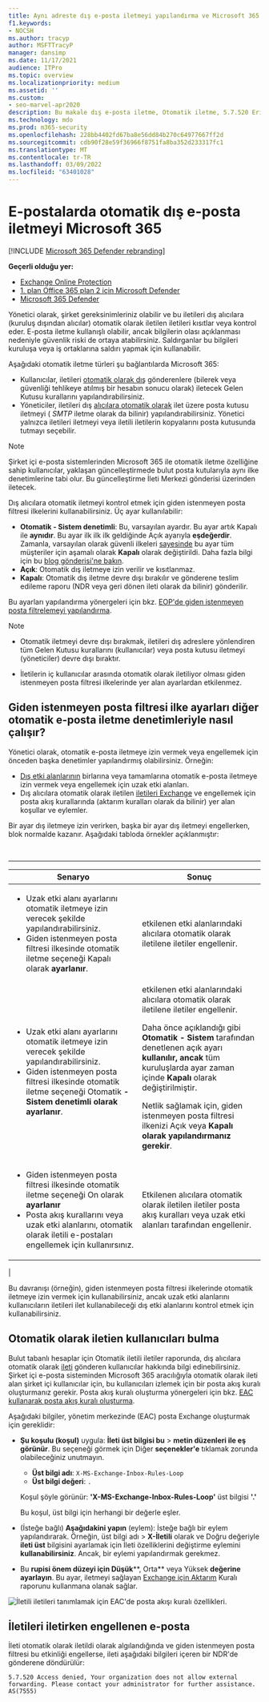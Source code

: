 ```yaml
---
title: Aynı adreste dış e-posta iletmeyi yapılandırma ve Microsoft 365.
f1.keywords:
- NOCSH
ms.author: tracyp
author: MSFTTracyP
manager: dansimp
ms.date: 11/17/2021
audience: ITPro
ms.topic: overview
ms.localizationpriority: medium
ms.assetid: ''
ms.custom:
- seo-marvel-apr2020
description: Bu makale dış e-posta iletme, Otomatik iletme, 5.7.520 Erişim Engellendi iletileri, dış iletmeyi devre dışı bırakma, 'Yöneticiniz dış iletmeyi devre dışı bıraktı' iletilerini ve giden istenmeyen posta önleme ilkesi gibi konuları kapsar.
ms.technology: mdo
ms.prod: m365-security
ms.openlocfilehash: 228bb4402fd67ba8e56dd84b270c64977667ff2d
ms.sourcegitcommit: cdb90f28e59f36966f8751fa8ba352d233317fc1
ms.translationtype: MT
ms.contentlocale: tr-TR
ms.lasthandoff: 03/09/2022
ms.locfileid: "63401028"
---
```

# <a name="control-automatic-external-email-forwarding-in-microsoft-365"></a>E-postalarda otomatik dış e-posta iletmeyi Microsoft 365

[!INCLUDE [Microsoft 365 Defender rebranding](../includes/microsoft-defender-for-office.md)]

**Geçerli olduğu yer:**
- [Exchange Online Protection](exchange-online-protection-overview.md)
- [1. plan Office 365 plan 2 için Microsoft Defender](defender-for-office-365.md)
- [Microsoft 365 Defender](../defender/microsoft-365-defender.md)

Yönetici olarak, şirket gereksinimleriniz olabilir ve bu iletileri dış alıcılara (kuruluş dışından alıcılar) otomatik olarak iletilen iletileri kısıtlar veya kontrol eder. E-posta iletme kullanışlı olabilir, ancak bilgilerin olası açıklanması nedeniyle güvenlik riski de ortaya atabilirsiniz. Saldırganlar bu bilgileri kuruluşa veya iş ortaklarına saldırı yapmak için kullanabilir.

Aşağıdaki otomatik iletme türleri şu bağlantılarda Microsoft 365:

- Kullanıcılar, iletileri [otomatik olarak dış](https://support.microsoft.com/office/c24f5dea-9465-4df4-ad17-a50704d66c59) gönderenlere (bilerek veya güvenliği tehlikeye atılmış bir hesabın sonucu olarak) iletecek Gelen Kutusu kurallarını yapılandırabilirsiniz.
- Yöneticiler, iletileri dış [alıcılara otomatik olarak](/exchange/recipients-in-exchange-online/manage-user-mailboxes/configure-email-forwarding) ilet üzere posta kutusu iletmeyi ( _SMTP_ iletme olarak da bilinir) yapılandırabilirsiniz. Yönetici yalnızca iletileri iletmeyi veya iletili iletilerin kopyalarını posta kutusunda tutmayı seçebilir.

> [!NOTE]
> Şirket içi e-posta sistemlerinden Microsoft 365 ile otomatik iletme özelliğine sahip kullanıcılar, yaklaşan güncelleştirmede bulut posta kutularıyla aynı ilke denetimlerine tabi olur. Bu güncelleştirme İleti Merkezi gönderisi üzerinden iletecek.

Dış alıcılara otomatik iletmeyi kontrol etmek için giden istenmeyen posta filtresi ilkelerini kullanabilirsiniz. Üç ayar kullanılabilir:

- **Otomatik - Sistem denetimli**: Bu, varsayılan ayardır. Bu ayar artık Kapalı ile **aynıdır**. Bu ayar ilk ilk ilk geldiğinde Açık ayarıyla **eşdeğerdir**. Zamanla, varsayılan olarak güvenli ilkeleri [sayesinde](secure-by-default.md) bu ayar tüm müşteriler için aşamalı olarak **Kapalı** olarak değiştirildi. Daha fazla bilgi için bu [blog gönderisi'ne bakın](https://techcommunity.microsoft.com/t5/exchange-team-blog/all-you-need-to-know-about-automatic-email-forwarding-in/ba-p/2074888). 
- **Açık**: Otomatik dış iletmeye izin verilir ve kısıtlanmaz.
- **Kapalı**: Otomatik dış iletme devre dışı bırakılır ve gönderene teslim edileme raporu (NDR veya geri dönen ileti olarak da bilinir) gönderilir.

Bu ayarları yapılandırma yönergeleri için bkz. [EOP'de giden istenmeyen posta filtrelemeyi yapılandırma](configure-the-outbound-spam-policy.md).

> [!NOTE]
>
> - Otomatik iletmeyi devre dışı bırakmak, iletileri dış adreslere yönlendiren tüm Gelen Kutusu kurallarını (kullanıcılar) veya posta kutusu iletmeyi (yöneticiler) devre dışı bıraktır.
>
> - İletilerin iç kullanıcılar arasında otomatik olarak iletiliyor olması giden istenmeyen posta filtresi ilkelerinde yer alan ayarlardan etkilenmez.


## <a name="how-the-outbound-spam-filter-policy-settings-work-with-other-automatic-email-forwarding-controls"></a>Giden istenmeyen posta filtresi ilke ayarları diğer otomatik e-posta iletme denetimleriyle nasıl çalışır?

Yönetici olarak, otomatik e-posta iletmeye izin vermek veya engellemek için önceden başka denetimler yapılandırmış olabilirsiniz. Örneğin:

- [Dış etki alanlarının](/exchange/mail-flow-best-practices/remote-domains/remote-domains) birlarına veya tamamlarına otomatik e-posta iletmeye izin vermek veya engellemek için uzak etki alanları.
- Dış alıcılara otomatik olarak iletilen [iletileri Exchange](/exchange/security-and-compliance/mail-flow-rules/mail-flow-rules) ve engellemek için posta akış kurallarında (aktarım kuralları olarak da bilinir) yer alan koşullar ve eylemler.

Bir ayar dış iletmeye izin verirken, başka bir ayar dış iletmeyi engellerken, blok normalde kazanır. Aşağıdaki tabloda örnekler açıklanmıştır:

<br>

****

|Senaryo|Sonuç|
|---|---|
|<ul><li>Uzak etki alanı ayarlarını otomatik iletmeye izin verecek şekilde yapılandırabilirsiniz.</li><li>Giden istenmeyen posta filtresi ilkesinde otomatik iletme seçeneği Kapalı olarak **ayarlanır**.</li></ul>|etkilenen etki alanlarındaki alıcılara otomatik olarak iletilene iletiler engellenir.|
|<ul><li>Uzak etki alanı ayarlarını otomatik iletmeye izin verecek şekilde yapılandırabilirsiniz.</li><li>Giden istenmeyen posta filtresi ilkesinde otomatik iletme seçeneği Otomatik **- Sistem denetimli olarak ayarlanır**.</li></ul>|etkilenen etki alanlarındaki alıcılara otomatik olarak iletilene iletiler engellenir. <p> Daha önce açıklandığı gibi **Otomatik - Sistem** tarafından denetlenen açık ayarı **kullanılır, ancak** tüm kuruluşlarda ayar zaman içinde **Kapalı** olarak değiştirilmiştir. <p> Netlik sağlamak için, giden istenmeyen posta filtresi ilkenizi Açık veya **Kapalı olarak yapılandırmanız** **gerekir**.|
|<ul><li>Giden istenmeyen posta filtresi ilkesinde otomatik iletme seçeneği On olarak **ayarlanır**</li><li>Posta akış kurallarını veya uzak etki alanlarını, otomatik olarak iletili e-postaları engellemek için kullanırsınız.</li></ul>|Etkilenen alıcılara otomatik olarak iletilen iletiler posta akış kuralları veya uzak etki alanları tarafından engellenir.|
|

Bu davranışı (örneğin), giden istenmeyen posta filtresi ilkelerinde otomatik iletmeye izin vermek için kullanabilirsiniz, ancak uzak etki alanlarını kullanıcıların iletileri ilet kullanabileceği dış etki alanlarını kontrol etmek için kullanabilirsiniz.

## <a name="how-to-find-users-that-are-automatically-forwarding"></a>Otomatik olarak iletien kullanıcıları bulma

Bulut tabanlı hesaplar için Otomatik iletili iletiler raporunda, dış alıcılara otomatik olarak [ileti](/exchange/monitoring/mail-flow-reports/mfr-auto-forwarded-messages-report) gönderen kullanıcılar hakkında bilgi edinebilirsiniz. Şirket içi e-posta sisteminden Microsoft 365 aracılığıyla otomatik olarak ileti alan şirket içi kullanıcılar için, bu kullanıcıları izlemek için bir posta akış kuralı oluşturmanız gerekir. Posta akış kuralı oluşturma yönergeleri için bkz. [EAC kullanarak posta akış kuralı oluşturma](/exchange/security-and-compliance/mail-flow-rules/manage-mail-flow-rules#use-the-eac-to-create-a-mail-flow-rule).

Aşağıdaki bilgiler, yönetim merkezinde (EAC) posta Exchange oluşturmak için gereklidir:

- **Şu koşulu (koşul)** uygula: **İleti üst bilgisi bu** \> **metin düzenleri ile eş görünür**. Bu seçeneği görmek için Diğer **seçenekler'e** tıklamak zorunda olabileceğiniz unutmayın.
  - **Üst bilgi adı**: `X-MS-Exchange-Inbox-Rules-Loop`
  - **Üst bilgi değeri**: `.`

  Koşul şöyle görünür: **'X-MS-Exchange-Inbox-Rules-Loop'** üst bilgisi **'.'**

  Bu koşul, üst bilgi için herhangi bir değerle eşler.

- (İsteğe bağlı) **Aşağıdakini yapın** (eylem): İsteğe bağlı bir eylem yapılandırarak. Örneğin, üst bilgi adı  \> **X-İletili** olarak ve Doğru değeriyle **ileti üst** bilgisini ayarlamak için İleti özelliklerini değiştirme eylemini **kullanabilirsiniz**. Ancak, bir eylemi yapılandırmak gerekmez.
- Bu **rupisi önem düzeyi için Düşük****, Orta** veya Yüksek **değerine** **ayarlayın**. Bu ayar, iletmeyi sağlayan [Exchange için Aktarım](view-email-security-reports.md#exchange-transport-rule-report) Kuralı raporunu kullanmana olanak sağlar.

![İletili iletileri tanımlamak için EAC'de posta akışı kuralı özellikleri.](../../media/mail-flow-rule-for-forwarded-messages.png)

## <a name="blocked-email-forwarding-messages"></a>İletileri iletirken engellenen e-posta

İleti otomatik olarak iletildi olarak algılandığında ve giden istenmeyen posta filtresi [](configure-the-outbound-spam-policy.md) bu etkinliği engellerse,  ileti aşağıdaki bilgileri içeren bir NDR'de gönderene döndürülür:

`5.7.520 Access denied, Your organization does not allow external forwarding. Please contact your administrator for further assistance. AS(7555)`
